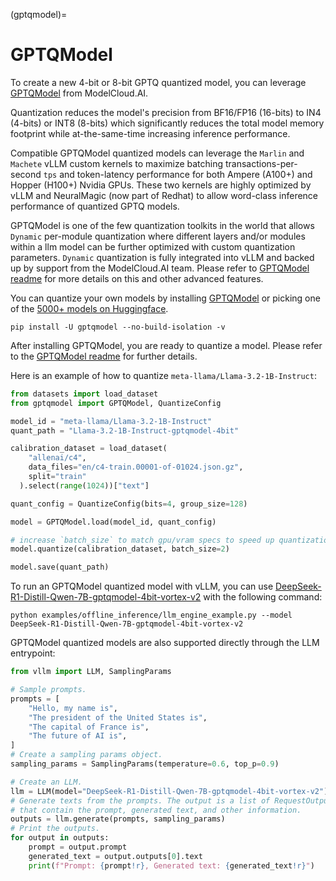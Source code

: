 (gptqmodel)=

# GPTQModel

To create a new 4-bit or 8-bit GPTQ quantized model, you can leverage [GPTQModel](https://github.com/ModelCloud/GPTQModel) from ModelCloud.AI.

Quantization reduces the model's precision from BF16/FP16 (16-bits) to IN4 (4-bits) or INT8 (8-bits) which significantly reduces the 
total model memory footprint while at-the-same-time increasing inference performance.

Compatible GPTQModel quantized models can leverage the `Marlin` and `Machete` vLLM custom kernels to maximize batching 
transactions-per-second `tps` and token-latency performance for both Ampere (A100+) and Hopper (H100+) Nvidia GPUs. 
These two kernels are highly optimized by vLLM and NeuralMagic (now part of Redhat) to allow word-class inference performance of quantized GPTQ
models. 

GPTQModel is one of the few quantization toolkits in the world that allows `Dynamic` per-module quantization where different layers and/or modules within a llm model can be further optimized with custom quantization parameters. `Dynamic` quantization 
is fully integrated into vLLM and backed up by support from the ModelCloud.AI team. Please refer to [GPTQModel readme](https://github.com/ModelCloud/GPTQModel?tab=readme-ov-file#dynamic-quantization-per-module-quantizeconfig-override) 
for more details on this and other advanced features. 


You can quantize your own models by installing [GPTQModel](https://github.com/ModelCloud/GPTQModel) or picking one of the [5000+ models on Huggingface](https://huggingface.co/models?sort=trending&search=gptq).

```console
pip install -U gptqmodel --no-build-isolation -v
```

After installing GPTQModel, you are ready to quantize a model. Please refer to the [GPTQModel readme](https://github.com/ModelCloud/GPTQModel/?tab=readme-ov-file#quantization) for further details. 

Here is an example of how to quantize `meta-llama/Llama-3.2-1B-Instruct`:

```python
from datasets import load_dataset
from gptqmodel import GPTQModel, QuantizeConfig

model_id = "meta-llama/Llama-3.2-1B-Instruct"
quant_path = "Llama-3.2-1B-Instruct-gptqmodel-4bit"

calibration_dataset = load_dataset(
    "allenai/c4",
    data_files="en/c4-train.00001-of-01024.json.gz",
    split="train"
  ).select(range(1024))["text"]

quant_config = QuantizeConfig(bits=4, group_size=128)

model = GPTQModel.load(model_id, quant_config)

# increase `batch_size` to match gpu/vram specs to speed up quantization
model.quantize(calibration_dataset, batch_size=2)

model.save(quant_path)
```

To run an GPTQModel quantized model with vLLM, you can use [DeepSeek-R1-Distill-Qwen-7B-gptqmodel-4bit-vortex-v2](https://huggingface.co/ModelCloud/DeepSeek-R1-Distill-Qwen-7B-gptqmodel-4bit-vortex-v2) with the following command:

```console
python examples/offline_inference/llm_engine_example.py --model DeepSeek-R1-Distill-Qwen-7B-gptqmodel-4bit-vortex-v2
```

GPTQModel quantized models are also supported directly through the LLM entrypoint:

```python
from vllm import LLM, SamplingParams

# Sample prompts.
prompts = [
    "Hello, my name is",
    "The president of the United States is",
    "The capital of France is",
    "The future of AI is",
]
# Create a sampling params object.
sampling_params = SamplingParams(temperature=0.6, top_p=0.9)

# Create an LLM.
llm = LLM(model="DeepSeek-R1-Distill-Qwen-7B-gptqmodel-4bit-vortex-v2")
# Generate texts from the prompts. The output is a list of RequestOutput objects
# that contain the prompt, generated text, and other information.
outputs = llm.generate(prompts, sampling_params)
# Print the outputs.
for output in outputs:
    prompt = output.prompt
    generated_text = output.outputs[0].text
    print(f"Prompt: {prompt!r}, Generated text: {generated_text!r}")
```
